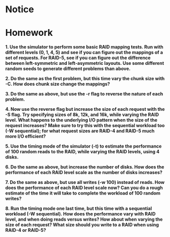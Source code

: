 
# Notice

# Homework

**1. Use the simulator to perform some basic RAID mapping tests. Run with different levels (0, 1, 4, 5) and see if you can figure out the mappings of a set of requests. For RAID-5, see if you can figure out the difference between left-symmetric and left-asymmetric layouts. Use some different random seeds to generate different problems than above.**

**2. Do the same as the first problem, but this time vary the chunk size with -C. How does chunk size change the mappings?**

**3. Do the same as above, but use the -r flag to reverse the nature of each problem.**

**4. Now use the reverse flag but increase the size of each request with the -S flag. Try specifying sizes of 8k, 12k, and 16k, while varying the RAID level. What happens to the underlying I/O pattern when the size of the request increases? Make sure to try this with the sequential workload too (-W sequential); for what request sizes are RAID-4 and RAID-5 much more I/O efficient?**

**5. Use the timing mode of the simulator (-t) to estimate the performance of 100 random reads to the RAID, while varying the RAID levels, using 4 disks.**

**6. Do the same as above, but increase the number of disks. How does the performance of each RAID level scale as the number of disks increases?**

**7. Do the same as above, but use all writes (-w 100) instead of reads. How does the performance of each RAID level scale now? Can you do a rough estimate of the time it will take to complete the workload of 100 random writes?**

**8. Run the timing mode one last time, but this time with a sequential workload (-W sequential). How does the performance vary with RAID level, and when doing reads versus writes? How about when varying the size of each request? What size should you write to a RAID when using RAID-4 or RAID-5?**

